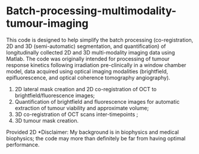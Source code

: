 # Batch-processing-multimodality-tumour-imaging
This code is designed to help simplify the batch processing (co-registration, 2D and 3D (semi-automatic) segmentation, and quantification) of longitudinally collected 2D and 3D multi-modality imaging data using Matlab. The code was originally intended for processing of tumour response kinetics following irradiation pre-clinically in a window chamber model, data acquired using optical imaging modalities (brightfield, epifluorescence, and optical coherence tomography angiography).

1) 2D lateral mask creation and 2D co-registration of OCT to brightfield/fluorescence images; 
2) Quantification of brightfield and fluorescence images for automatic extraction of tumour viability and approximate volume;
3) 3D co-registration of OCT scans inter-timepoints ;
4) 3D tumour mask creation.

Provided 2D 
*Disclaimer: My background is in biophysics and medical biophysics; the code may more than definitely be far from having optimal performance.
